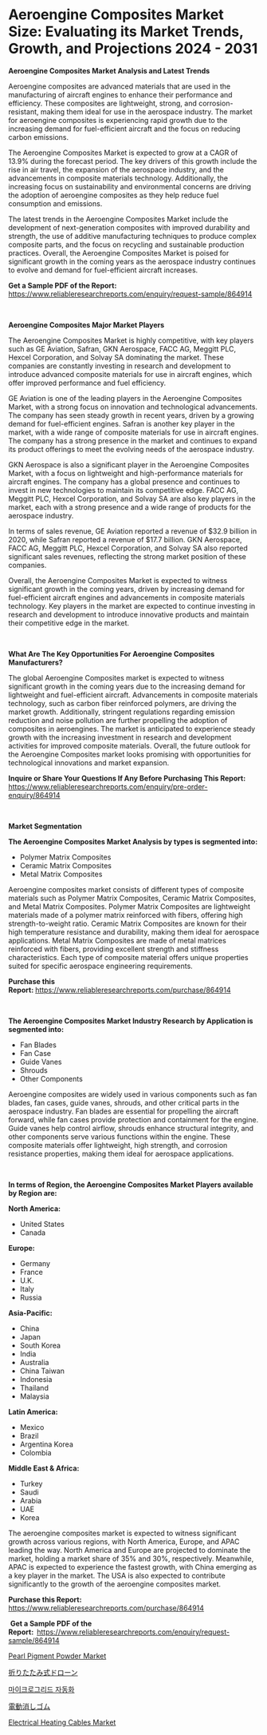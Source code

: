 <p><h1>Aeroengine Composites Market Size: Evaluating its Market Trends, Growth, and Projections 2024 - 2031</h1></p><p><strong>Aeroengine Composites Market Analysis and Latest Trends</strong></p>
<p><p>Aeroengine composites are advanced materials that are used in the manufacturing of aircraft engines to enhance their performance and efficiency. These composites are lightweight, strong, and corrosion-resistant, making them ideal for use in the aerospace industry. The market for aeroengine composites is experiencing rapid growth due to the increasing demand for fuel-efficient aircraft and the focus on reducing carbon emissions.</p><p>The Aeroengine Composites Market is expected to grow at a CAGR of 13.9% during the forecast period. The key drivers of this growth include the rise in air travel, the expansion of the aerospace industry, and the advancements in composite materials technology. Additionally, the increasing focus on sustainability and environmental concerns are driving the adoption of aeroengine composites as they help reduce fuel consumption and emissions.</p><p>The latest trends in the Aeroengine Composites Market include the development of next-generation composites with improved durability and strength, the use of additive manufacturing techniques to produce complex composite parts, and the focus on recycling and sustainable production practices. Overall, the Aeroengine Composites Market is poised for significant growth in the coming years as the aerospace industry continues to evolve and demand for fuel-efficient aircraft increases.</p></p>
<p><strong>Get a Sample PDF of the Report:&nbsp;</strong> <a href="https://www.reliableresearchreports.com/enquiry/request-sample/864914">https://www.reliableresearchreports.com/enquiry/request-sample/864914</a></p>
<p>&nbsp;</p>
<p><strong>Aeroengine Composites Major Market Players</strong></p>
<p><p>The Aeroengine Composites Market is highly competitive, with key players such as GE Aviation, Safran, GKN Aerospace, FACC AG, Meggitt PLC, Hexcel Corporation, and Solvay SA dominating the market. These companies are constantly investing in research and development to introduce advanced composite materials for use in aircraft engines, which offer improved performance and fuel efficiency.</p><p>GE Aviation is one of the leading players in the Aeroengine Composites Market, with a strong focus on innovation and technological advancements. The company has seen steady growth in recent years, driven by a growing demand for fuel-efficient engines. Safran is another key player in the market, with a wide range of composite materials for use in aircraft engines. The company has a strong presence in the market and continues to expand its product offerings to meet the evolving needs of the aerospace industry.</p><p>GKN Aerospace is also a significant player in the Aeroengine Composites Market, with a focus on lightweight and high-performance materials for aircraft engines. The company has a global presence and continues to invest in new technologies to maintain its competitive edge. FACC AG, Meggitt PLC, Hexcel Corporation, and Solvay SA are also key players in the market, each with a strong presence and a wide range of products for the aerospace industry.</p><p>In terms of sales revenue, GE Aviation reported a revenue of $32.9 billion in 2020, while Safran reported a revenue of $17.7 billion. GKN Aerospace, FACC AG, Meggitt PLC, Hexcel Corporation, and Solvay SA also reported significant sales revenues, reflecting the strong market position of these companies.</p><p>Overall, the Aeroengine Composites Market is expected to witness significant growth in the coming years, driven by increasing demand for fuel-efficient aircraft engines and advancements in composite materials technology. Key players in the market are expected to continue investing in research and development to introduce innovative products and maintain their competitive edge in the market.</p></p>
<p>&nbsp;</p>
<p><strong>What Are The Key Opportunities For Aeroengine Composites Manufacturers?</strong></p>
<p><p>The global Aeroengine Composites market is expected to witness significant growth in the coming years due to the increasing demand for lightweight and fuel-efficient aircraft. Advancements in composite materials technology, such as carbon fiber reinforced polymers, are driving the market growth. Additionally, stringent regulations regarding emission reduction and noise pollution are further propelling the adoption of composites in aeroengines. The market is anticipated to experience steady growth with the increasing investment in research and development activities for improved composite materials. Overall, the future outlook for the Aeroengine Composites market looks promising with opportunities for technological innovations and market expansion.</p></p>
<p><strong>Inquire or Share Your Questions If Any Before Purchasing This Report:</strong> <a href="https://www.reliableresearchreports.com/enquiry/pre-order-enquiry/864914">https://www.reliableresearchreports.com/enquiry/pre-order-enquiry/864914</a></p>
<p>&nbsp;</p>
<p><strong>Market Segmentation</strong></p>
<p><strong>The Aeroengine Composites Market Analysis by types is segmented into:</strong></p>
<p><ul><li>Polymer Matrix Composites</li><li>Ceramic Matrix Composites</li><li>Metal Matrix Composites</li></ul></p>
<p><p>Aeroengine composites market consists of different types of composite materials such as Polymer Matrix Composites, Ceramic Matrix Composites, and Metal Matrix Composites. Polymer Matrix Composites are lightweight materials made of a polymer matrix reinforced with fibers, offering high strength-to-weight ratio. Ceramic Matrix Composites are known for their high temperature resistance and durability, making them ideal for aerospace applications. Metal Matrix Composites are made of metal matrices reinforced with fibers, providing excellent strength and stiffness characteristics. Each type of composite material offers unique properties suited for specific aerospace engineering requirements.</p></p>
<p><strong>Purchase this Report:&nbsp;</strong><a href="https://www.reliableresearchreports.com/purchase/864914">https://www.reliableresearchreports.com/purchase/864914</a></p>
<p>&nbsp;</p>
<p><strong>The Aeroengine Composites Market Industry Research by Application is segmented into:</strong></p>
<p><ul><li>Fan Blades</li><li>Fan Case</li><li>Guide Vanes</li><li>Shrouds</li><li>Other Components</li></ul></p>
<p><p>Aeroengine composites are widely used in various components such as fan blades, fan cases, guide vanes, shrouds, and other critical parts in the aerospace industry. Fan blades are essential for propelling the aircraft forward, while fan cases provide protection and containment for the engine. Guide vanes help control airflow, shrouds enhance structural integrity, and other components serve various functions within the engine. These composite materials offer lightweight, high strength, and corrosion resistance properties, making them ideal for aerospace applications.</p></p>
<p>&nbsp;</p>
<p><strong>In terms of Region, the Aeroengine Composites Market Players available by Region are:</strong></p>
<p>
    <p> <strong> North America: </strong>
        <ul>
            <li>United States</li>
            <li>Canada</li>
        </ul>
        </p> 
    <p> <strong> Europe: </strong>
        <ul>
            <li>Germany</li>
            <li>France</li>
            <li>U.K.</li>
            <li>Italy</li>
            <li>Russia</li>
        </ul>
        </p> 
    <p> <strong> Asia-Pacific: </strong>
        <ul>
            <li>China</li>
            <li>Japan</li>
            <li>South Korea</li>
            <li>India</li>
            <li>Australia</li>
            <li>China Taiwan</li>
            <li>Indonesia</li>
            <li>Thailand</li>
            <li>Malaysia</li>
        </ul>
        </p> 
    <p> <strong> Latin America: </strong>
        <ul>
            <li>Mexico</li>
            <li>Brazil</li>
            <li>Argentina Korea</li>
            <li>Colombia</li>
        </ul>
        </p> 
    <p> <strong> Middle East & Africa: </strong>
        <ul>
            <li>Turkey</li>
            <li>Saudi</li>
            <li>Arabia</li>
            <li>UAE</li>
            <li>Korea</li>
        </ul>
    </p>
    </p>
<p><p>The aeroengine composites market is expected to witness significant growth across various regions, with North America, Europe, and APAC leading the way. North America and Europe are projected to dominate the market, holding a market share of 35% and 30%, respectively. Meanwhile, APAC is expected to experience the fastest growth, with China emerging as a key player in the market. The USA is also expected to contribute significantly to the growth of the aeroengine composites market.</p></p>
<p><strong>Purchase this Report: </strong><a href="https://www.reliableresearchreports.com/purchase/864914">https://www.reliableresearchreports.com/purchase/864914</a></p>
<p>&nbsp;<strong>Get a Sample PDF of the Report:&nbsp;&nbsp;</strong><a href="https://www.reliableresearchreports.com/enquiry/request-sample/864914">https://www.reliableresearchreports.com/enquiry/request-sample/864914</a></p>
<p><strong></strong></p>
<p><p><a href="https://github.com/gulaimolin/Market-Research-Report-List-3/blob/main/pearl-pigment-powder-market.md">Pearl Pigment Powder Market</a></p><p><a href="https://medium.com/@craigurcottrte8/%E6%8A%98%E3%82%8A%E7%95%B3%E3%81%BF%E5%BC%8F%E3%83%89%E3%83%AD%E3%83%BC%E3%83%B3%E3%81%AE%E5%B8%82%E5%A0%B4%E8%A6%8F%E6%A8%A1%E3%81%A8%E5%B8%82%E5%A0%B4%E5%8B%95%E5%90%91-%E5%AE%8C%E5%85%A8%E3%81%AA%E6%A5%AD%E7%95%8C%E6%A6%82%E8%A6%81-2024%E5%B9%B4%E3%81%8B%E3%82%892031%E5%B9%B4%E3%81%BE%E3%81%A7-bf821307dc52">折りたたみ式ドローン</a></p><p><a href="https://medium.com/@mujgankortalih/%EB%A7%88%EC%9D%B4%ED%81%AC%EB%A1%9C%EA%B7%B8%EB%A6%AC%EB%93%9C-%EC%9E%90%EB%8F%99%ED%99%94-%EC%8B%9C%EC%9E%A5-%EC%84%B1%EA%B3%B5%EC%A0%81%EC%9D%B8-%EB%B9%84%EC%A6%88%EB%8B%88%EC%8A%A4-%EC%A0%84%EB%9E%B5%EC%9D%98-%EC%97%B4%EC%87%A0-2031%EB%85%84%EA%B9%8C%EC%A7%80-%EC%98%88%EC%B8%A1-04228bf5d262">마이크로그리드 자동화</a></p><p><a href="https://medium.com/@johneahan44556754/%E9%9B%BB%E5%8B%95%E6%B6%88%E3%81%97%E3%82%B4%E3%83%A0%E5%B8%82%E5%A0%B4-2031%E5%B9%B4%E3%81%BE%E3%81%A7%E3%81%AE%E6%88%90%E5%8A%9F%E3%81%99%E3%82%8B%E3%83%93%E3%82%B8%E3%83%8D%E3%82%B9%E6%88%A6%E7%95%A5%E3%81%AE%E9%8D%B5-4f448c232d3d">電動消しゴム</a></p><p><a href="https://github.com/mauripalmi/Market-Research-Report-List-2/blob/main/electrical-heating-cables-market.md">Electrical Heating Cables Market</a></p></p>